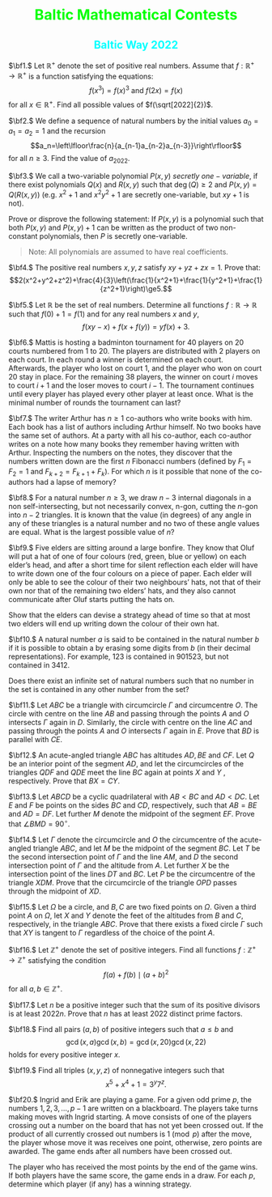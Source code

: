 <font align=center color=00ff00>

# $\text{Baltic Mathematical Contests}$

</font>

<font align=center color=00ffff>

## $\text{Baltic Way 2022}$

</font>

$\bf1.$ Let $\mathbb{R^+}$ denote the set of positive real numbers. Assume that $f:\mathbb{R^+}\to\mathbb{R^+}$ is a function satisfying the equations: $$f(x^3)=f(x)^3~\text{and}~f(2x)=f(x)$$ for all $x\in\mathbb{R^+}$. Find all possible values of $f(\sqrt[2022]{2})$.

$\bf2.$ We define a sequence of natural numbers by the initial values $a_0=a_1=a_2=1$ and the recursion $$a_n=\left\lfloor\frac{n}{a_{n-1}a_{n-2}a_{n-3}}\right\rfloor$$ for all $n\ge3$. Find the value of $a_{2022}$.

$\bf3.$ We call a two-variable polynomial $P(x,y)$ $secretly$ $one-variable$, if there exist polynomials $Q(x)$ and $R(x,y)$ such that $\deg(Q)\ge2$ and $P(x,y) = Q(R(x,y))$ (e.g. $x^2+1$ and $x^2y^2+1$ are secretly one-variable, but $xy+1$ is not).

Prove or disprove the following statement: If $P(x,y)$ is a polynomial such that both $P(x,y)$ and $P(x,y)+1$ can be written as the product of two non-constant polynomials, then $P$ is secretly one-variable.

> Note: All polynomials are assumed to have real coefficients.

$\bf4.$ The positive real numbers $x,y,z$ satisfy $xy+yz+zx=1$. Prove that: $$2(x^2+y^2+z^2)+\frac{4}{3}\left(\frac{1}{x^2+1}+\frac{1}{y^2+1}+\frac{1}{z^2+1}\right)\ge5.$$

$\bf5.$ Let $\mathbb{R}$ be the set of real numbers. Determine all functions $f:\mathbb{R}\rightarrow\mathbb{R}$ such that $f(0)+1=f(1)$ and for any real numbers $x$ and $y$, $$f(xy-x)+f(x+f(y))=yf(x)+3.$$

$\bf6.$ Mattis is hosting a badminton tournament for $40$ players on $20$ courts numbered from $1$ to $20$. The players are distributed with $2$ players on each court. In each round a winner is determined on each court. Afterwards, the player who lost on court $1$, and the player who won on court $20$ stay in place. For the remaining $38$ players, the winner on court $i$ moves to court $i+1$ and the loser moves to court $i-1$. The tournament continues until every player has played every other player at least once. What is the minimal number of rounds the tournament can last?

$\bf7.$ The writer Arthur has $n\ge1$ co-authors who write books with him. Each book has a list of authors including Arthur himself. No two books have the same set of authors. At a party with all his co-author, each co-author writes on a note how many books they remember having written with Arthur. Inspecting the numbers on the notes, they discover that the numbers written down are the first $n$ Fibonacci numbers (defined by $F_1=F_2=1$ and $F_{k+2}=F_{k+1}+F_k$). For which $n$ is it possible that none of the co-authors had a lapse of memory?

$\bf8.$ For a natural number $n\ge3$, we draw $n-3$ internal diagonals in a non self-intersecting, but not necessarily convex, n-gon, cutting the $n$-gon into $n-2$ triangles. It is known that the value (in degrees) of any angle in any of these triangles is a natural number and no two of these angle values are equal. What is the largest possible value of $n$?

$\bf9.$ Five elders are sitting around a large bonfire. They know that Oluf will put a hat of one of four colours (red, green, blue or yellow) on each elder’s head, and after a short time for silent reflection each elder will have to write down one of the four colours on a piece of paper. Each elder will only be able to see the colour of their two neighbours’ hats, not that of their own nor that of the remaining two elders’ hats, and they also cannot communicate after Oluf starts putting the hats on.

Show that the elders can devise a strategy ahead of time so that at most two elders will end up writing down the colour of their own hat.

$\bf10.$ A natural number $a$ is said to be contained in the natural number $b$ if it is possible to obtain a by erasing some digits from $b$ (in their decimal representations). For example, $123$ is contained in $901523$, but not contained in $3412$.

Does there exist an infinite set of natural numbers such that no number in the set is contained in any other number from the set?

$\bf11.$ Let $ABC$ be a triangle with circumcircle $\Gamma$ and circumcentre $O$. The circle with centre on the line $AB$ and passing through the points $A$ and $O$ intersects $\Gamma$ again in $D$. Similarly, the circle with centre on the line $AC$ and passing through the points $A$ and $O$ intersects $\Gamma$ again in $E$. Prove that $BD$ is parallel with $CE$.

$\bf12.$ An acute-angled triangle $ABC$ has altitudes $AD, BE$ and $CF$. Let $Q$ be an interior point of the segment $AD$, and let the circumcircles of the triangles $QDF$ and $QDE$ meet the line $BC$ again at points $X$ and $Y$ , respectively. Prove that $BX=CY$.

$\bf13.$ Let $ABCD$ be a cyclic quadrilateral with $AB<BC$ and $AD<DC$. Let $E$ and $F$ be points on the sides $BC$ and $CD$, respectively, such that $AB=BE$ and $AD=DF$. Let further $M$ denote the midpoint of the segment $EF$. Prove that $\angle{BMD}=90^\circ$.

$\bf14.$ Let $\Gamma$ denote the circumcircle and $O$ the circumcentre of the acute-angled triangle $ABC$, and let $M$ be the midpoint of the segment $BC$. Let $T$ be the second intersection point of $\Gamma$ and the line $AM$, and $D$ the second intersection point of $\Gamma$ and the altitude from $A$. Let further $X$ be the intersection point of the lines $DT$ and $BC$. Let $P$ be the circumcentre of the triangle $XDM$. Prove that the circumcircle of the triangle $OPD$ passes through the midpoint of $XD$.

$\bf15.$ Let $\Omega$ be a circle, and $B, C$ are two fixed points on $\Omega$. Given a third point $A$ on $\Omega$, let $X$ and $Y$ denote the feet of the altitudes from $B$ and $C$, respectively, in the triangle $ABC$. Prove that there exists a fixed circle $\Gamma$ such that $XY$ is tangent to $\Gamma$ regardless of the choice of the point $A$.

$\bf16.$ Let $\mathbb{Z^+}$ denote the set of positive integers. Find all functions $f:\mathbb{Z^+}\to\mathbb{Z^+}$ satisfying the condition $$f(a)+f(b)\mid(a+b)^2$$ for all $a,b\in\mathbb{Z^+}$.

$\bf17.$ Let $n$ be a positive integer such that the sum of its positive divisors is at least $2022n$. Prove that $n$ has at least $2022$ distinct prime factors.

$\bf18.$ Find all pairs $(a,b)$ of positive integers such that $a\le{b}$ and $$\gcd(x,a)\gcd(x,b)=\gcd(x,20)\gcd(x,22)$$ holds for every positive integer $x$.

$\bf19.$ Find all triples $(x,y,z)$ of nonnegative integers such that $$x^5+x^4+1=3^y7^z.$$

$\bf20.$ Ingrid and Erik are playing a game. For a given odd prime $p$, the numbers $1,2,3,\dots,p-1$ are written on a blackboard. The players take turns making moves with Ingrid starting. A move consists of one of the players crossing out a number on the board that has not yet been crossed out. If the product of all currently crossed out numbers is $1\pmod{p}$ after the move, the player whose move it was receives one point, otherwise, zero points are awarded. The game ends after all numbers have been crossed out.

The player who has received the most points by the end of the game wins. If both players have the same score, the game ends in a draw. For each $p$, determine which player (if any) has a winning strategy.
